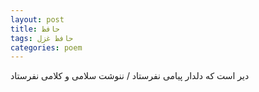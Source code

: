 ```yaml
---
layout: post
title: حافظ
tags: حافظ غزل
categories: poem
---
```


دیر است که دلدار پیامی نفرستاد / ننوشت سلامی و کلامی نفرستاد